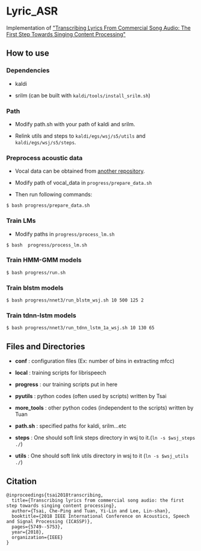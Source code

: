# Lyric_ASR
Implementation of ["Transcribing Lyrics From Commercial Song Audio: The First Step Towards Singing Content Processing"](https://arxiv.org/abs/1804.05306)

## How to use

### Dependencies

- kaldi 

- srilm (can be built with `kaldi/tools/install_srilm.sh`)

### Path

- Modify path.sh with your path of kaldi and srilm.

- Relink utils and steps to `kaldi/egs/wsj/s5/utils` and `kaldi/egs/wsj/s5/steps`.

### Preprocess acoustic data

- Vocal data can be obtained from [another repository](https://github.com/Pascalson/vocaldata).

- Modify path of vocal_data in `progress/prepare_data.sh`

- Then run following commands:

```
$ bash progress/prepare_data.sh
```

### Train LMs

- Modify paths in `progress/process_lm.sh`

```
$ bash  progress/process_lm.sh
```

### Train HMM-GMM models

```
$ bash progress/run.sh
```

### Train blstm models

```
$ bash progress/nnet3/run_blstm_wsj.sh 10 500 125 2
```

### Train tdnn-lstm models

```
$ bash progress/nnet3/run_tdnn_lstm_1a_wsj.sh 10 130 65
```

## Files and Directories

* **conf** : configuration files (Ex: number of bins in extracting mfcc)

* **local** : training scripts for librispeech

* **progress** : our training scripts put in here

* **pyutils** : python codes (often used by scripts) written by Tsai

* **more_tools** : other python codes (independent to the scripts) written by Tuan

* **path.sh** : specified paths for kaldi, srilm...etc

* **steps** : One should soft link steps directory in wsj to it.(`ln -s $wsj_steps ./`)

* **utils** : One should soft link utils directory in wsj to it (`ln -s $wsj_utils ./`)


## Citation

```
@inproceedings{tsai2018transcribing,
  title={Transcribing lyrics from commercial song audio: the first step towards singing content processing},
  author={Tsai, Che-Ping and Tuan, Yi-Lin and Lee, Lin-shan},
  booktitle={2018 IEEE International Conference on Acoustics, Speech and Signal Processing (ICASSP)},
  pages={5749--5753},
  year={2018},
  organization={IEEE}
}
```

